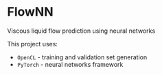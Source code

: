 # FlowNN

Viscous liquid flow prediction using neural networks

This project uses:
+ `OpenCL` - training and validation set generation
+ `PyTorch` - neural networks framework 
